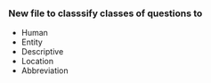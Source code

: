 ### New file to classsify classes of questions to 
- Human
- Entity
- Descriptive
- Location
- Abbreviation
